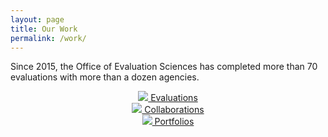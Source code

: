 ```yaml
---
layout: page
title: Our Work
permalink: /work/
---
```

Since 2015, the Office of Evaluation Sciences has completed more than 70 evaluations with more than a dozen agencies.
<center>
  <div class="page-guides">
  <div class="usa-grid-full grid-row">
    <div class="graphic-list-item">
      <a class="graphic-list-link" href="{{ site.baseurl }}/evaluations/">
        <img src="{{ site.baseurl }}/assets/img/icons/evaluations-orange.png" class="display-block margin-x-auto square-20">
        Evaluations
      </a>
    </div>
    <div class="graphic-list-item">
      <a class="graphic-list-link" href="{{ site.baseurl }}/collaborations">
        <img src="{{ site.baseurl }}/assets/img/icons/collaborations-orange.png" class="display-block margin-x-auto square-20">
        Collaborations
      </a>
    </div>
    <div class="graphic-list-item">
      <a class="graphic-list-link" href="{{ site.baseurl }}/portfolios/">
        <img src="{{ site.baseurl }}/assets/img/icons/portfolios-orange.png" class="display-block margin-x-auto square-20">
        Portfolios
      </a>
    </div>
   </div>
  </div>
  </center>
